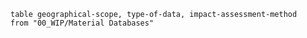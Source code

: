 
```dataview 
table geographical-scope, type-of-data, impact-assessment-method
from "00_WIP/Material Databases" 
```

